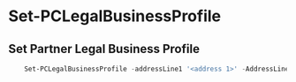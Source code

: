 # Set-PCLegalBusinessProfile #

## Set Partner Legal Business Profile ##

```powershell
    Set-PCLegalBusinessProfile -addressLine1 '<address 1>' -AddressLine2 '<address 2>' -primarycontactfirstname '<first name>' -primarycontactlastname '<last name>' -primarycontactphonenumber '<phone number>' -primarycontactemail '<email>'
```
